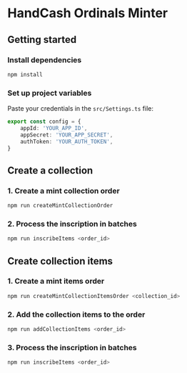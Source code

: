 # HandCash Ordinals Minter

## Getting started

### Install dependencies

```bash
npm install
```

### Set up project variables

Paste your credentials in the `src/Settings.ts` file:
```ts
export const config = {
    appId: 'YOUR_APP_ID',
    appSecret: 'YOUR_APP_SECRET',
    authToken: 'YOUR_AUTH_TOKEN',
}

```

## Create a collection

### 1. Create a mint collection order

```bash
npm run createMintCollectionOrder
```

### 2. Process the inscription in batches

```bash
npm run inscribeItems <order_id>
```

## Create collection items

### 1. Create a mint items order

```bash
npm run createMintCollectionItemsOrder <collection_id>
```

### 2. Add the collection items to the order

```bash
npm run addCollectionItems <order_id>
```

### 3. Process the inscription in batches

```bash
npm run inscribeItems <order_id>
```
